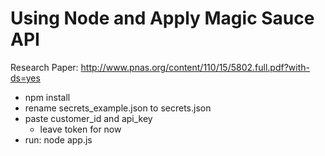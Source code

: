 # Using Node and Apply Magic Sauce API

Research Paper: http://www.pnas.org/content/110/15/5802.full.pdf?with-ds=yes

- npm install
- rename secrets_example.json to secrets.json
- paste customer_id and api_key
    - leave token for now
- run: node app.js
